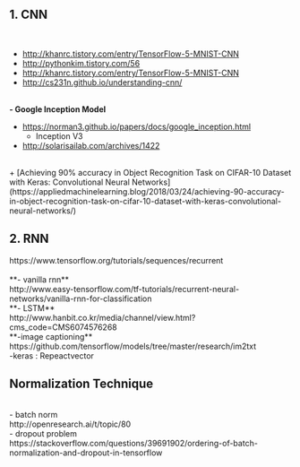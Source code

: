 **<h2>1. CNN** </h2><br>
+ http://khanrc.tistory.com/entry/TensorFlow-5-MNIST-CNN <br>
+ http://pythonkim.tistory.com/56 <br>
+ http://khanrc.tistory.com/entry/TensorFlow-5-MNIST-CNN <br>
+ http://cs231n.github.io/understanding-cnn/ <br><br>

**- Google Inception Model** <br>
+ https://norman3.github.io/papers/docs/google_inception.html <br>
  - Inception V3 <br>
+ http://solarisailab.com/archives/1422 <br>

<br>
+ [Achieving 90% accuracy in Object Recognition Task on CIFAR-10 Dataset with Keras: Convolutional Neural Networks](https://appliedmachinelearning.blog/2018/03/24/achieving-90-accuracy-in-object-recognition-task-on-cifar-10-dataset-with-keras-convolutional-neural-networks/) <br>

<h2>2. RNN </h2>
https://www.tensorflow.org/tutorials/sequences/recurrent <br><br>
**- vanilla rnn** <br>
http://www.easy-tensorflow.com/tf-tutorials/recurrent-neural-networks/vanilla-rnn-for-classification <br>
**- LSTM** <br>
http://www.hanbit.co.kr/media/channel/view.html?cms_code=CMS6074576268 <br>
**-image captioning** <br>
https://github.com/tensorflow/models/tree/master/research/im2txt <br>
-keras : Repeactvector <br>


<h2> Normalization Technique </h2> <br>
- batch norm <br>
http://openresearch.ai/t/topic/80 <br>
- dropout problem <br>
https://stackoverflow.com/questions/39691902/ordering-of-batch-normalization-and-dropout-in-tensorflow <br>

